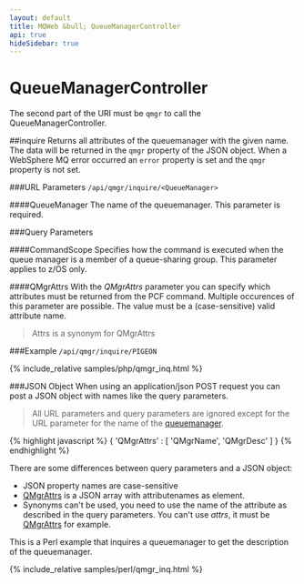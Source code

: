 ```yaml
---
layout: default
title: MQWeb &bull; QueueManagerController
api: true
hideSidebar: true
---
```

QueueManagerController
======================

The second part of the URI must be `qmgr` to call the QueueManagerController.

##<a name="inquire"></a>inquire
Returns all attributes of the queuemanager with the given name. The data will
be returned in the `qmgr` property of the JSON object. When a WebSphere MQ 
error occurred an `error` property is set and the `qmgr` property is not set.

###<a name="inquireURL"></a>URL Parameters
`/api/qmgr/inquire/<QueueManager>`

####<a name="inquireURL"></a>QueueManager
The name of the queuemanager. This parameter is required.

###<a name="inquireQuery"></a>Query Parameters

####<a name="inquireQueryCommandScope"></a>CommandScope
Specifies how the command is executed when the queue manager is a member of a 
queue-sharing group. This parameter applies to z/OS only.

####<a name="inquireQueryQMgrAttrs"></a>QMgrAttrs
With the *QMgrAttrs* parameter you can specify which attributes must 
be returned from the PCF command. Multiple occurences of this parameter are 
possible. The value must be a (case-sensitive) valid attribute name.

> Attrs is a synonym for QMgrAttrs

###Example
`/api/qmgr/inquire/PIGEON`

{% include_relative samples/php/qmgr_inq.html %}

###<a name="inquireJSON"></a>JSON Object
When using an application/json POST request you can post a JSON object with 
names like the query parameters.

> All URL parameters and query parameters are ignored except for the URL 
> parameter for the name of the [queuemanager](#inquireUrlQueueManager).

{% highlight javascript %}
{
  'QMgrAttrs' : [
    'QMgrName',
    'QMgrDesc'
  ]
}
{% endhighlight %}

There are some differences between query parameters and a JSON object:

+ JSON property names are case-sensitive
+ [QMgrAttrs](#inquireQueryQMgrAttrs) is a JSON array with attributenames as 
  element.
+ Synonyms can't be used, you need to use the name of the attribute
  as described in the query parameters. You can't use *attrs*, it must be 
  [QMgrAttrs](#inquireQueryQMgrAttrs) for example.

This is a Perl example that inquires a queuemanager to get the description of 
the queuemanager.

{% include_relative samples/perl/qmgr_inq.html %}

